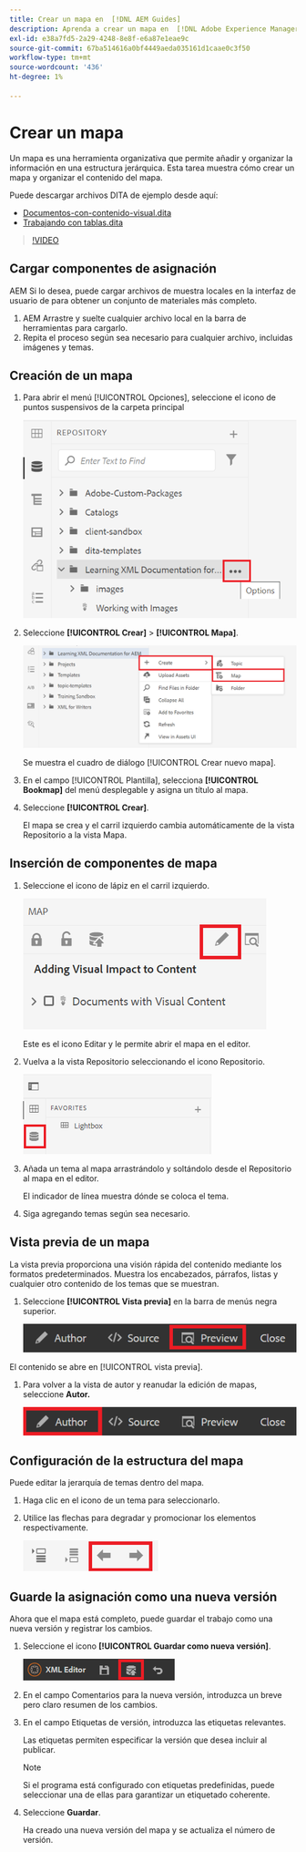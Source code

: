 ```yaml
---
title: Crear un mapa en  [!DNL AEM Guides]
description: Aprenda a crear un mapa en  [!DNL Adobe Experience Manager Guides]
exl-id: e38a7fd5-2a29-4248-8e8f-e6a87e1eae9c
source-git-commit: 67ba514616a0bf4449aeda035161d1caae0c3f50
workflow-type: tm+mt
source-wordcount: '436'
ht-degree: 1%

---
```


# Crear un mapa

Un mapa es una herramienta organizativa que permite añadir y organizar la información en una estructura jerárquica. Esta tarea muestra cómo crear un mapa y organizar el contenido del mapa.

Puede descargar archivos DITA de ejemplo desde aquí:

* [Documentos-con-contenido-visual.dita](assets/working-with-maps/Documents-with-Visual-Content.dita)
* [Trabajando con tablas.dita](assets/working-with-maps/Working-with-Tables.dita)

>[!VIDEO](https://video.tv.adobe.com/v/336725?quality=12&learn=on)

## Cargar componentes de asignación

AEM Si lo desea, puede cargar archivos de muestra locales en la interfaz de usuario de para obtener un conjunto de materiales más completo.

1. AEM Arrastre y suelte cualquier archivo local en la barra de herramientas para cargarlo.
1. Repita el proceso según sea necesario para cualquier archivo, incluidas imágenes y temas.

## Creación de un mapa

1. Para abrir el menú [!UICONTROL Opciones], seleccione el icono de puntos suspensivos de la carpeta principal

   ![Icono de puntos suspensivos](images/lesson-8/ellipses-9.png)

1. Seleccione **[!UICONTROL Crear]** > **[!UICONTROL Mapa]**.


   ![Crear mapa](images/lesson-8/create-map-with-markings.png)

   Se muestra el cuadro de diálogo [!UICONTROL Crear nuevo mapa].

1. En el campo [!UICONTROL Plantilla], selecciona **[!UICONTROL Bookmap]** del menú desplegable y asigna un título al mapa.
1. Seleccione **[!UICONTROL Crear]**.

   El mapa se crea y el carril izquierdo cambia automáticamente de la vista Repositorio a la vista Mapa.

## Inserción de componentes de mapa

1. Seleccione el icono de lápiz en el carril izquierdo.

   ![Icono Editar](images/lesson-8/pencil-icon.png)

   Este es el icono Editar y le permite abrir el mapa en el editor.

1. Vuelva a la vista Repositorio seleccionando el icono Repositorio.

   ![Icono de repositorio](images/common/repository-icon.png)

1. Añada un tema al mapa arrastrándolo y soltándolo desde el Repositorio al mapa en el editor.

   El indicador de línea muestra dónde se coloca el tema.

1. Siga agregando temas según sea necesario.

## Vista previa de un mapa

La vista previa proporciona una visión rápida del contenido mediante los formatos predeterminados. Muestra los encabezados, párrafos, listas y cualquier otro contenido de los temas que se muestran.

1. Seleccione **[!UICONTROL Vista previa]** en la barra de menús negra superior.

   ![Botón Vista previa](images/common/select-preview.png)

El contenido se abre en [!UICONTROL vista previa].

1. Para volver a la vista de autor y reanudar la edición de mapas, seleccione **Autor.**

   ![Botón de autor](images/lesson-5/author-map.png)

## Configuración de la estructura del mapa

Puede editar la jerarquía de temas dentro del mapa.

1. Haga clic en el icono de un tema para seleccionarlo.
1. Utilice las flechas para degradar y promocionar los elementos respectivamente.

   ![Icono de repositorio](images/lesson-8/left-right.png)

## Guarde la asignación como una nueva versión

Ahora que el mapa está completo, puede guardar el trabajo como una nueva versión y registrar los cambios.

1. Seleccione el icono **[!UICONTROL Guardar como nueva versión]**.

   ![Icono Guardar como nueva versión](images/common/save-as-new-version.png)

1. En el campo Comentarios para la nueva versión, introduzca un breve pero claro resumen de los cambios.

1. En el campo Etiquetas de versión, introduzca las etiquetas relevantes.

   Las etiquetas permiten especificar la versión que desea incluir al publicar.

   >[!NOTE]
   > 
   > Si el programa está configurado con etiquetas predefinidas, puede seleccionar una de ellas para garantizar un etiquetado coherente.

1. Seleccione **Guardar**.

   Ha creado una nueva versión del mapa y se actualiza el número de versión.
